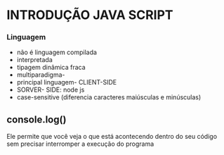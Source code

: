 # INTRODUÇÃO JAVA SCRIPT

### Linguagem
* não é linguagem compilada
* interpretada 
* tipagem dinâmica fraca
* multiparadigma- 
* principal linguagem- CLIENT-SIDE
* SORVER- SIDE: node js
* case-sensitive (diferencia caracteres maiúsculas e minúsculas)


## console.log()
 Ele permite que você veja o que está acontecendo dentro do seu código sem precisar interromper a execução do programa
